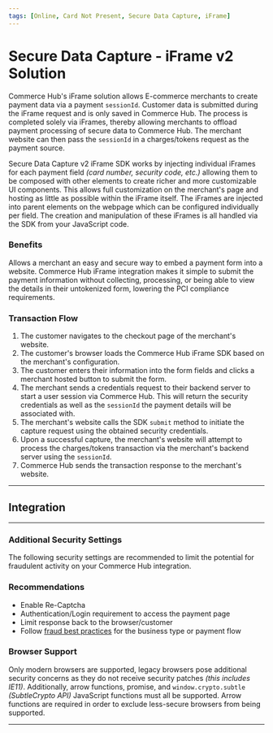 ```yaml
---
tags: [Online, Card Not Present, Secure Data Capture, iFrame]
---
```


# Secure Data Capture - iFrame v2 Solution

Commerce Hub's iFrame solution allows E-commerce merchants to create payment data via a payment `sessionId`. Customer data is submitted during the iFrame request and is only saved in Commerce Hub. The process is completed solely via iFrames, thereby allowing merchants to offload payment processing of secure data to Commerce Hub. The merchant website can then pass the `sessionId` in a charges/tokens request as the payment source.

Secure Data Capture v2 iFrame SDK works by injecting individual iFrames for each payment field *(card number, security code, etc.)* allowing them to be composed with other elements to create richer and more customizable UI components. This allows full customization on the merchant's page and hosting as little as possible within the iFrame itself. The iFrames are injected into parent elements on the webpage which can be configured individually per field. The creation and manipulation of these iFrames is all handled via the SDK from your JavaScript code.


### Benefits

Allows a merchant an easy and secure way to embed a payment form into a website. Commerce Hub iFrame integration makes it simple to submit the payment information without collecting, processing, or being able to view the details in their untokenized form, lowering the PCI compliance requirements.

### Transaction Flow

1. The customer navigates to the checkout page of the merchant's website.
2. The customer's browser loads the Commerce Hub iFrame SDK based on the merchant's configuration.
3. The customer enters their information into the form fields and clicks a merchant hosted button to submit the form.
4. The merchant sends a credentials request to their backend server to start a user session via Commerce Hub. This will return the security credentials as well as the `sessionId` the payment details will be associated with.
5. The merchant's website calls the SDK `submit` method to initiate the capture request using the obtained security credentials.
6. Upon a successful capture, the merchant's website will attempt to process the charges/tokens transaction via the merchant's backend server using the `sessionId`.
7. Commerce Hub sends the transaction response to the merchant's website.

---

## Integration

<!-- type: row -->

<!-- type: card
title: iFrame Integration Guide
description: Begin integration with Commerce Hub's iFrame solution.
link: ?path=docs/Online-Mobile-Digital/Secure-Data-Capture/iFrame-JS/iFrame-Request.md
-->

<!-- type: card
title: iFrame Customization
description: Customize the language and CSS for Commerce Hub's iFrame solution.
link: ?path=docs/Online-Mobile-Digital/Secure-Data-Capture/iFrame-JS/iFrame-Customization.md
-->

<!-- type: card
title: iFrame Event Handling
description: Support external interactions of the card form for Commerce Hub's iFrame solution.
link: ?path=docs/Online-Mobile-Digital/Secure-Data-Capture/iFrame-JS/iFrame-Events.md
-->

<!-- type: card
title: iFrame Methods
description: Methods used to acquire an instance of the payment form.
link: ?path=docs/Online-Mobile-Digital/Secure-Data-Capture/iFrame-JS/iFrame-Methods.md
-->

<!-- type: row-end -->

---

### Additional Security Settings

The following security settings are recommended to limit the potential for fraudulent activity on your Commerce Hub integration.

### Recommendations

- Enable Re-Captcha
- Authentication/Login requirement to access the payment page
- Limit response back to the browser/customer
- Follow [fraud best practices](?path=docs/Resources/Guides/Fraud/Fraud-Settings.md) for the business type or payment flow

### Browser Support

Only modern browsers are supported, legacy browsers pose additional security concerns as they do not receive security patches *(this includes IE11)*. Additionally, arrow functions, promise, and `window.crypto.subtle` *(SubtleCrypto API)* JavaScript functions must all be supported. Arrow functions are required in order to exclude less-secure browsers from being supported.

---
